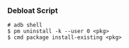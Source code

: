 ### Debloat Script

```
# adb shell
$ pm uninstall -k --user 0 <pkg>
$ cmd package install-existing <pkg>
```